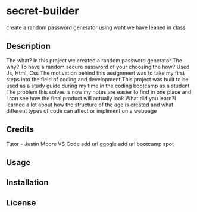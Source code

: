 # secret-builder
create a random password generator using waht we have leaned in class

## Description
The what? In this project we created a random password generator
The why? To have a random secure password of your choosing
the how? Used Js, Html, Css
The motivation behind this assignment was to take my first steps into the field of coding and development
This project was built to be used as a study guide during my time in the coding bootcamp as a student
The problem this solves is now my notes are easier to find in one place and I can see how the final product will actually look
What did you learn?I learned a lot about how the structure of the age is created and what different types of code can affect or impliment on a webpage
## Credits
Tutor - Justin Moore
VS Code add url
ggogle add url
bootcamp spot
## Usage

## Installation

## License
